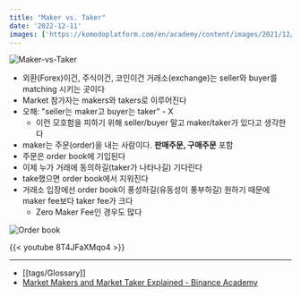 ```yaml
---
title: "Maker vs. Taker"
date: '2022-12-11'
images: ['https://komodoplatform.com/en/academy/content/images/2021/12/order-books.jpg', 'https://bitpanda-academy.imgix.net/null0fb7905c-a797-4d81-ae50-5ccfc1b4d159/bitpanda-academy-intermediate-5-maker-fees-taker-fees-infographic.png']
---
```

![Maker-vs-Taker](https://bitpanda-academy.imgix.net/null0fb7905c-a797-4d81-ae50-5ccfc1b4d159/bitpanda-academy-intermediate-5-maker-fees-taker-fees-infographic.png)
- 외환(Forex)이건, 주식이건, 코인이건 거래소(exchange)는 seller와 buyer를 matching 시키는 곳이다
- Market 참가자는 makers와 takers로 이루어진다
- 오해: "seller는 maker고 buyer는 taker" - X
	- 이런 모호함을 피하기 위해 seller/buyer 말고 maker/taker가 있다고 생각한다
- maker는 주문(order)을 내는 사람이다. **판매주문, 구매주문** 포함
- 주문은 order book에 기입된다
- 이제 누가 거래에 동의하길(taker가 나타나길) 기다린다
- take했으면 order book에서 지워진다
- 거래소 입장에선 order book이 풍성하길(유동성이 풍부하길) 원하기 때문에 maker fee보다 taker fee가 크다
	- Zero Maker Fee인 경우도 많다

![Order book](https://komodoplatform.com/en/academy/content/images/2021/12/order-books.jpg)

{{< youtube 8T4JFaXMqo4 >}}

---
- [[tags/Glossary]]
- [Market Makers and Market Taker Explained - Binance Academy](https://academy.binance.com/en/articles/what-are-makers-and-takers)